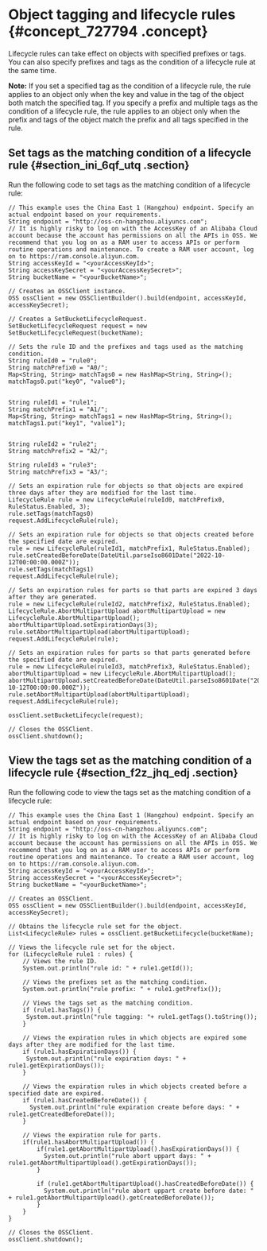# Object tagging and lifecycle rules {#concept_727794 .concept}

Lifecycle rules can take effect on objects with specified prefixes or tags. You can also specify prefixes and tags as the condition of a lifecycle rule at the same time.

**Note:** If you set a specified tag as the condition of a lifecycle rule, the rule applies to an object only when the key and value in the tag of the object both match the specified tag. If you specify a prefix and multiple tags as the condition of a lifecycle rule, the rule applies to an object only when the prefix and tags of the object match the prefix and all tags specified in the rule.

## Set tags as the matching condition of a lifecycle rule {#section_ini_6qf_utq .section}

Run the following code to set tags as the matching condition of a lifecycle rule:

``` {#codeblock_3oa_urj_csa}
// This example uses the China East 1 (Hangzhou) endpoint. Specify an actual endpoint based on your requirements.
String endpoint = "http://oss-cn-hangzhou.aliyuncs.com";
// It is highly risky to log on with the AccessKey of an Alibaba Cloud account because the account has permissions on all the APIs in OSS. We recommend that you log on as a RAM user to access APIs or perform routine operations and maintenance. To create a RAM user account, log on to https://ram.console.aliyun.com.
String accessKeyId = "<yourAccessKeyId>";
String accessKeySecret = "<yourAccessKeySecret>";
String bucketName = "<yourBucketName>";

// Creates an OSSClient instance.
OSS ossClient = new OSSClientBuilder().build(endpoint, accessKeyId, accessKeySecret);

// Creates a SetBucketLifecycleRequest.
SetBucketLifecycleRequest request = new SetBucketLifecycleRequest(bucketName);

// Sets the rule ID and the prefixes and tags used as the matching condition.
String ruleId0 = "rule0";
String matchPrefix0 = "A0/";
Map<String, String> matchTags0 = new HashMap<String, String>();
matchTags0.put("key0", "value0");


String ruleId1 = "rule1";
String matchPrefix1 = "A1/";
Map<String, String> matchTags1 = new HashMap<String, String>();
matchTags1.put("key1", "value1");


String ruleId2 = "rule2";
String matchPrefix2 = "A2/";

String ruleId3 = "rule3";
String matchPrefix3 = "A3/";

// Sets an expiration rule for objects so that objects are expired three days after they are modified for the last time.
LifecycleRule rule = new LifecycleRule(ruleId0, matchPrefix0, RuleStatus.Enabled, 3);
rule.setTags(matchTags0)
request.AddLifecycleRule(rule);

// Sets an expiration rule for objects so that objects created before the specified date are expired.
rule = new LifecycleRule(ruleId1, matchPrefix1, RuleStatus.Enabled);
rule.setCreatedBeforeDate(DateUtil.parseIso8601Date("2022-10-12T00:00:00.000Z"));
rule.setTags(matchTags1)
request.AddLifecycleRule(rule);

// Sets an expiration rules for parts so that parts are expired 3 days after they are generated.
rule = new LifecycleRule(ruleId2, matchPrefix2, RuleStatus.Enabled);
LifecycleRule.AbortMultipartUpload abortMultipartUpload = new LifecycleRule.AbortMultipartUpload();
abortMultipartUpload.setExpirationDays(3);
rule.setAbortMultipartUpload(abortMultipartUpload);
request.AddLifecycleRule(rule);

// Sets an expiration rules for parts so that parts generated before the specified date are expired.
rule = new LifecycleRule(ruleId3, matchPrefix3, RuleStatus.Enabled);
abortMultipartUpload = new LifecycleRule.AbortMultipartUpload();
abortMultipartUpload.setCreatedBeforeDate(DateUtil.parseIso8601Date("2022-10-12T00:00:00.000Z"));
rule.setAbortMultipartUpload(abortMultipartUpload);
request.AddLifecycleRule(rule);

ossClient.setBucketLifecycle(request);

// Closes the OSSClient.
ossClient.shutdown();
```

## View the tags set as the matching condition of a lifecycle rule {#section_f2z_jhq_edj .section}

Run the following code to view the tags set as the matching condition of a lifecycle rule:

``` {#codeblock_wqb_f5w_5v3}
// This example uses the China East 1 (Hangzhou) endpoint. Specify an actual endpoint based on your requirements.
String endpoint = "http://oss-cn-hangzhou.aliyuncs.com";
// It is highly risky to log on with the AccessKey of an Alibaba Cloud account because the account has permissions on all the APIs in OSS. We recommend that you log on as a RAM user to access APIs or perform routine operations and maintenance. To create a RAM user account, log on to https://ram.console.aliyun.com.
String accessKeyId = "<yourAccessKeyId>";
String accessKeySecret = "<yourAccessKeySecret>";
String bucketName = "<yourBucketName>";

// Creates an OSSClient.
OSS ossClient = new OSSClientBuilder().build(endpoint, accessKeyId, accessKeySecret);

// Obtains the lifecycle rule set for the object.
List<LifecycleRule> rules = ossClient.getBucketLifecycle(bucketName);

// Views the lifecycle rule set for the object.
for (LifecycleRule rule1 : rules) {
    // Views the rule ID.
    System.out.println("rule id: " + rule1.getId());

    // Views the prefixes set as the matching condition.
    System.out.println("rule prefix: " + rule1.getPrefix());

    // Views the tags set as the matching condition.
    if (rule1.hasTags()) {
     System.out.println("rule tagging: "+ rule1.getTags().toString());
    }

    // Views the expiration rules in which objects are expired some days after they are modified for the last time.
    if (rule1.hasExpirationDays()) {
     System.out.println("rule expiration days: " + rule1.getExpirationDays());
    }

    // Views the expiration rules in which objects created before a specified date are expired.
    if (rule1.hasCreatedBeforeDate()) {
      System.out.println("rule expiration create before days: " + rule1.getCreatedBeforeDate());
    }

    // Views the expiration rule for parts.
    if(rule1.hasAbortMultipartUpload()) {
        if(rule1.getAbortMultipartUpload().hasExpirationDays()) {
          System.out.println("rule abort uppart days: " + rule1.getAbortMultipartUpload().getExpirationDays());
        }

        if (rule1.getAbortMultipartUpload().hasCreatedBeforeDate()) {
          System.out.println("rule abort uppart create before date: " + rule1.getAbortMultipartUpload().getCreatedBeforeDate());
        }
    }
}

// Closes the OSSClient.
ossClient.shutdown();
```

